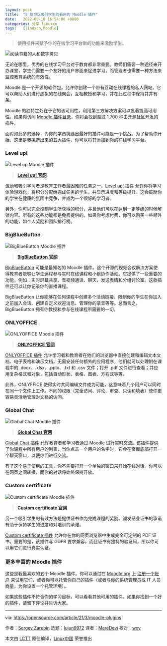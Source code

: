 ```yaml
---
layout: post
title:	"5 款可以吸引学生的有用的 Moodle 插件"
date:	2022-09-18 16:54:00 +0800 
categories:	分享 linuxcn 
tags:	[linuxcn,Moodle]
---
```




> 
> 使用插件来赋予你的在线学习平台新的功能来激励学生。
> 
> 
> 


![](/Asserts/Images//attachment/album/202209/18/165423pkiq74kwzokqzoq7.jpg "阅读书籍的人和数字拷贝")


无论在哪里，优秀的在线学习平台对于教育都非常重要。教师们需要一种途径来开办课堂，学生们需要一个友好的用户界面来促进学习，而管理者也需要一种方法来监控教育系统的有效性。


Moodle 是一个开源的软件包，允许你创建一个带有互动在线课程的私人网站。它可以帮助人们进行虚拟的在线聚会，互相教授和学习，并在此过程中保持井井有条。


Moodle 的独特之处在于它的该可用性，利用第三方解决方案可以显著提高可用性。如果你访问 [Moodle 插件目录](https://moodle.org/plugins/)，你将会找到超过 1,700 种由开源社区开发的插件。


面对如此多的选择，为你的学员挑选出最好的插件可能是一个挑战。为了帮助你开始，这里是我挑选出来的五大插件，你可以将其添加到你的在线学习平台。


### Level up!


![Level up Moodle 插件](/Asserts/Images//attachment/album/202209/18/165431d60u3il5aal6c2kd.png "Level up Moodle 插件")



> 
> **[Level up! 官网](https://levelup.plus/)**
> 
> 
> 


激励和吸引学习者是教育工作者最困难的任务之一。[Level up! 插件](https://moodle.org/plugins/block_xp) 允许你将学习体验游戏化，将积分分配给完成任务的学生，并显示进度和等级提升。这会鼓励你的学生在健康的氛围中竞争，并成为一个很好的学习者。


另外，你可以完全控制学生所获得的积分，并且他们可以在达到一定等级的时候解锁内容。所有的这些功能都是免费提供的。如果你考虑付费，你可以购买一些额外的功能，如个人奖励和团队排行榜。


### BigBlueButton


![BigBlueButton Moodle 插件](/Asserts/Images//attachment/album/202209/18/165432iqboyfy4xnmyzmyn.png "BigBlueButton Moodle 插件")



> 
> **[BigBlueButton 官网](https://bigbluebutton.org/)**
> 
> 
> 


[BigBlueButton](https://moodle.org/plugins/mod_bigbluebuttonbn) 可能是最知名的 Moodle 插件。这个开源的视频会议解决方案使得教育者能够让学生远程参与实时在线课程和小组协作活动。它提供了一些重要的功能，例如：实时屏幕共享、音视频通话、聊天，发送表情和分组讨论室。这款插件还可以让你记录你的直播课程。


BigBlueButton 让你能够在任何课程中创建多个活动链接、限制你的学生在你加入之前加入会话、创建自定义欢迎消息、管理你的录音等等。总而言之，BigBlueButton 拥有你教授和参与在线课程所需要的一切。


### ONLYOFFICE


![ONLYOFFICE Moodle 插件](/Asserts/Images//attachment/album/202209/18/165432hueepqiqe449eepv.png "ONLYOFFICE Moodle 插件")



> 
> **[ONLYOFFICE 官网](https://www.onlyoffice.com/)**
> 
> 
> 


[ONLYOFFICE 插件](https://github.com/logicexpertise/moodle-mod_onlyoffice) 允许学习者和教育者在他们的浏览器中直接创建和编辑文本文档、电子表格和演示文档。无需安装任何额外的应用程序，他们就可以处理附在课程中的 .docx、.xlsx、.pptx、.txt 和 .csv 文件；打开 .pdf 文件进行查看；并应用复杂格式和对象，包括自动形状、表格、图表、方程式等等。


此外，ONLYFFICE 使得实时共同编辑文件成为可能，这意味着几个用户可以同时在同一个文件上工作。不同的权限（完全访问、评论、审查、只读和填表）使你更容易灵活地管理对文档的访问。


### Global Chat


![Global Chat Moodle 插件](/Asserts/Images//attachment/album/202209/18/165433z36yzrum3jr2uizq.png "Global Chat Moodle 插件")



> 
> **[Global Chat 官网](https://moodle.org/plugins/block_gchat)**
> 
> 
> 


[Global Chat 插件](https://moodle.org/plugins/block_gchat) 允许教育者和学习者通过 Moodle 进行实时交流。该插件提供了你课程中所有用户的列表，当你点击一个用户的名字时，它会在页面底部打开一个聊天窗口，以便你们进行交流。


有了这个易于使用的工具，你不需要打开一个单独的窗口来开始在线对话。你可以在网页之间转换，而你的对话将始终保持开放。


### Custom certificate


![Custom certificate Moodle 插件](/Asserts/Images//attachment/album/202209/18/165437f8skrncqcs7h8nnm.png "Custom certificate Moodle 插件")



> 
> **[Custom certificate 官网](https://moodle.org/plugins/mod_customcert)**
> 
> 
> 


另一个吸引学生的有效方法是提供证书作为完成课程的奖励。颁发结业证书的承诺有助于保持学生的进度和对培训的承诺。


[Custom certificate 插件](https://moodle.org/plugins/mod_customcert) 允许你在你的网页浏览器中生成完全可定制的 PDF 证书。重要的是，该插件与 GDPR 要求兼容，而且证书有独特的验证码，所以你可以用它们进行真实认证。


### 更多丰富的 Moodle 插件


这些是我最喜欢的五个 Moodle 插件。你可以通过在 [Moodle.org](http://Moodle.org) 上 [注册一个账户](https://moodle.com/getstarted/) 来试用它们，或者你可以托管你自己的插件（或者与你的系统管理员或 IT 人员商量，为你设置一个托管环境）。


如果这些插件不符合你的学习目标，可以看看其他可用的插件。如果你找到一个好的插件，请留下评论并告诉大家。




---


via: <https://opensource.com/article/21/3/moodle-plugins>


作者：[Sergey Zarubin](https://opensource.com/users/sergey-zarubin) 选题：[lujun9972](https://github.com/lujun9972) 译者：[MareDevi](https://github.com/MareDevi) 校对：[wxy](https://github.com/wxy)


本文由 [LCTT](https://github.com/LCTT/TranslateProject) 原创编译，[Linux中国](https://linux.cn/) 荣誉推出
